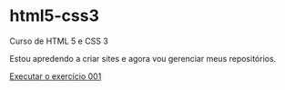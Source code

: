 # html5-css3
 Curso de HTML 5 e CSS 3

Estou apredendo a criar sites e agora vou gerenciar meus repositórios.

<a href="https://rafaelontour.github.io/html5-css3/exercicio/EX001/index">Executar o exercício 001</a>